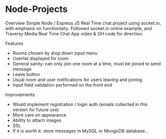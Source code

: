 # Node-Projects

Overview
Simple Node / Express JS Real Time chat project using socket.io, with emphasis on functionlaity. Followed socket.io online example, and Traversy Media Real Time Chat App video & GH code for direction.

Features
- Rooms chosen by drop down input menu
- Userlist displayed for room
- General sanity: can only join one room at a time, must be joined to send message
- Leave button
- Usual room and user notifications for users leaving and joining
- input field validation performed on the front end

Improvements
 - Would implement registration / login auth (emails collected in this version for future use)
 - More care on appearance
 - Ability to attach images
 - SSL
 - If it is worth it: store messages in MySQL or MongoDB database...

